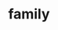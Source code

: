 ---
layout: smileys&emotion
title: family
emoji: family
permalink: 👪.html
image: assets/img/3moji/family.png
---